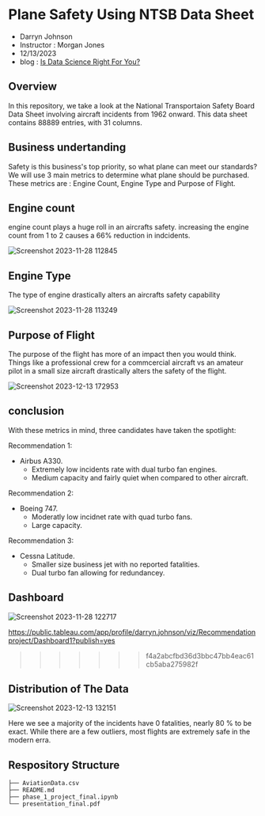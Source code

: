 # Plane Safety Using NTSB Data Sheet 

- Darryn Johnson
- Instructor : Morgan Jones
- 12/13/2023
- blog : [Is Data Science Right For You?](https://datascienceandyou.blogspot.com/2023/12/is-data-science-right-for-you.html)

## Overview

In this repository, we take a look at the National Transportaion Safety Board Data Sheet involving aircraft incidents from 1962 onward. This data sheet contains 88889 entries, with 31 columns.  

## Business undertanding 

Safety is this business's top priority, so what plane can meet our standards? We will use 3 main metrics to determine what plane should be purchased. These metrics are : Engine Count, Engine Type and Purpose of Flight.

## Engine count

engine count plays a huge roll in an aircrafts safety. increasing the engine count from 1 to 2 causes a 66% reduction in indcidents.

![Screenshot 2023-11-28 112845](https://github.com/Djohnson1313/phase_1_project/assets/145507761/46bd5d02-375b-42b8-977d-7de6dd9ba0c8)

## Engine Type

The type of engine drastically alters an aircrafts safety capability 

![Screenshot 2023-11-28 113249](https://github.com/Djohnson1313/phase_1_project/assets/145507761/7f5892fa-f5f0-444d-8b8e-d8485cb8e526)

## Purpose of Flight

The purpose of the flight has more of an impact then you would think. Things like a professional crew for a commcercial aircraft vs an amateur pilot in a small size aircraft drastically alters the safety of the flight.  

![Screenshot 2023-12-13 172953](https://github.com/Djohnson1313/phase_1_project/assets/145507761/265ecf0b-f820-4113-b04a-b9cbcf963b97)

## conclusion

With these metrics in mind, three candidates have taken the spotlight:

Recommendation 1:

- Airbus A330.
  - Extremely low incidents rate with dual turbo fan engines.
  - Medium capacity and fairly quiet when compared to other aircraft.

Recommendation 2:

- Boeing 747.
  - Moderatly low incidnet rate with quad turbo fans.
  - Large capacity.

Recommendation 3:

- Cessna Latitude.
  - Smaller size business jet with no reported fatalities.
  - Dual turbo fan allowing for redundancey.

## Dashboard

![Screenshot 2023-11-28 122717](https://github.com/Djohnson1313/phase_1_project/assets/145507761/02a42c2a-5157-4aa4-b205-a5abbd56ffcd)

https://public.tableau.com/app/profile/darryn.johnson/viz/Recommendationproject/Dashboard1?publish=yes
>>>>>>> f4a2abcfbd36d3bbc47bb4eac61cb5aba275982f

## Distribution of The Data

![Screenshot 2023-12-13 132151](https://github.com/Djohnson1313/phase_1_project/assets/145507761/40591c2f-eb85-40f5-a817-c915a8f6857b)

Here we see a majority of the incidents have 0 fatalities, nearly 80 % to be exact. While there are a few outliers, most flights are extremely safe in the modern erra.
## Respository Structure
```
├── AviationData.csv
├── README.md
├── phase_1_project_final.ipynb
└── presentation_final.pdf
```
